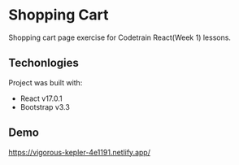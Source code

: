 # Shopping Cart
Shopping cart page exercise for Codetrain React(Week 1) lessons.

## Techonlogies 
Project was built with:
* React v17.0.1
* Bootstrap v3.3

## Demo
https://vigorous-kepler-4e1191.netlify.app/
